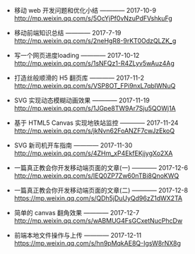 
- 移动 web 开发问题和优化小结 ———— 2017-10-9  
http://mp.weixin.qq.com/s/5OcYjPf0vNzuPdFVshkuFg

- 移动前端知识总结   ———— 2017-7-19  
http://mp.weixin.qq.com/s/2neHgR8-9rKT0OdzQLZK_g

- 写一个网页进度loading  ———— 2017-10-12  
 http://mp.weixin.qq.com/s/1sNFQz1-R4ZLyv5wAuz4Ag

- 打造丝般顺滑的 H5 翻页库  ———— 2017-11-2  
http://mp.weixin.qq.com/s/VSP8OT_FPi9nxL7qbIWNuQ

- SVG 实现动态模糊动画效果  ———— 2017-11-19  
http://mp.weixin.qq.com/s/1JGpe8TW9Ar7Sju5QOWj1A

- 基于 HTML5 Canvas 实现地铁站监控  ———— 2017-11-24  
http://mp.weixin.qq.com/s/jkNvn62FoANZF7cwJzEkoQ

- SVG 新司机开车指南  ———— 2017-11-30  
http://mp.weixin.qq.com/s/4ZHm_xP4EkfEKjjygXo2XA

- 一篇真正教会你开发移动端页面的文章(一)  ———— 2017-12-6  
http://mp.weixin.qq.com/s/IEQ0ZP7Zw60nTBi8QnoKWQ

- 一篇真正教会你开发移动端页面的文章(二)  ———— 2017-12-8  
https://mp.weixin.qq.com/s/QDh5jDuUyQd96zZ1dWX2TA

- 简单的 canvas 翻角效果  ———— 2017-12-7  
http://mp.weixin.qq.com/s/wABMUG4FsGCxetNucPhcDw

- 前端本地文件操作与上传 ———— 2017-12-11   
https://mp.weixin.qq.com/s/hn9pMqkAE8Q-IgsW8rNX8g